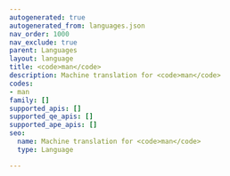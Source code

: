 ```yaml
---
autogenerated: true
autogenerated_from: languages.json
nav_order: 1000
nav_exclude: true
parent: Languages
layout: language
title: <code>man</code>
description: Machine translation for <code>man</code>
codes:
- man
family: []
supported_apis: []
supported_qe_apis: []
supported_ape_apis: []
seo:
  name: Machine translation for <code>man</code>
  type: Language

---
```


